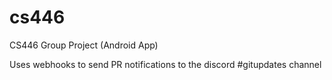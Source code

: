 # cs446
CS446 Group Project (Android App)

Uses webhooks to send PR notifications to the discord #gitupdates channel
